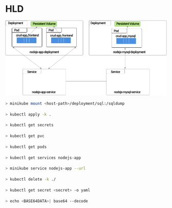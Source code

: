 HLD
===

![High Level Design](doc/kubernetes_deployment.png)

```bash
> minikube mount <host-path>/deployment/sql:/sqldump

> kubectl apply -k .

> kubectl get secrets

> kubectl get pvc

> kubectl get pods

> kubectl get services nodejs-app

> minikube service nodejs-app --url

> kubectl delete -k ./

> kubectl get secret <secret> -o yaml

> echo <BASE64DATA>| base64 --decode
```


